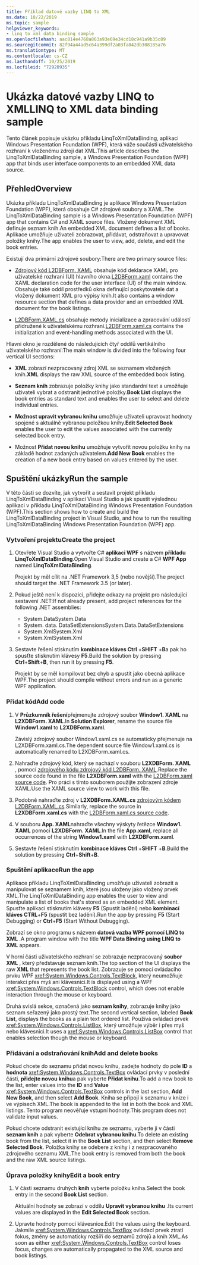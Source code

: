 ```yaml
---
title: Příklad datové vazby LINQ to XML
ms.date: 10/22/2019
ms.topic: sample
helpviewer_keywords:
- linq to xml data binding sample
ms.openlocfilehash: aac814e4768a863a93e69e34cd18c941a9b35c89
ms.sourcegitcommit: 82f94a44ad5c64a399df2a03fa842db308185a76
ms.translationtype: MT
ms.contentlocale: cs-CZ
ms.lasthandoff: 10/25/2019
ms.locfileid: "72920935"
---
```

# <a name="linq-to-xml-data-binding-sample"></a><span data-ttu-id="8e9bf-102">Ukázka datové vazby LINQ to XML</span><span class="sxs-lookup"><span data-stu-id="8e9bf-102">LINQ to XML data binding sample</span></span>

<span data-ttu-id="8e9bf-103">Tento článek popisuje ukázku příkladu LinqToXmlDataBinding, aplikaci Windows Presentation Foundation (WPF), která váže součásti uživatelského rozhraní k vloženému zdroji dat XML.</span><span class="sxs-lookup"><span data-stu-id="8e9bf-103">This article describes the LinqToXmlDataBinding sample, a Windows Presentation Foundation (WPF) app that binds user interface components to an embedded XML data source.</span></span>

## <a name="overview"></a><span data-ttu-id="8e9bf-104">Přehled</span><span class="sxs-lookup"><span data-stu-id="8e9bf-104">Overview</span></span>

<span data-ttu-id="8e9bf-105">Ukázka příkladu LinqToXmlDataBinding je aplikace Windows Presentation Foundation (WPF), která obsahuje C# zdrojové soubory a XAML.</span><span class="sxs-lookup"><span data-stu-id="8e9bf-105">The LinqToXmlDataBinding sample is a Windows Presentation Foundation (WPF) app that contains C# and XAML source files.</span></span> <span data-ttu-id="8e9bf-106">Vložený dokument XML definuje seznam knih.</span><span class="sxs-lookup"><span data-stu-id="8e9bf-106">An embedded XML document defines a list of books.</span></span> <span data-ttu-id="8e9bf-107">Aplikace umožňuje uživateli zobrazovat, přidávat, odstraňovat a upravovat položky knihy.</span><span class="sxs-lookup"><span data-stu-id="8e9bf-107">The app enables the user to view, add, delete, and edit the book entries.</span></span>

<span data-ttu-id="8e9bf-108">Existují dva primární zdrojové soubory:</span><span class="sxs-lookup"><span data-stu-id="8e9bf-108">There are two primary source files:</span></span>

- <span data-ttu-id="8e9bf-109">[Zdrojový kód L2DBForm. XAML](l2dbform-xaml-source-code.md) obsahuje kód deklarace XAML pro uživatelské rozhraní (UI) hlavního okna.</span><span class="sxs-lookup"><span data-stu-id="8e9bf-109">[L2DBForm.xaml](l2dbform-xaml-source-code.md) contains the XAML declaration code for the user interface (UI) of the main window.</span></span> <span data-ttu-id="8e9bf-110">Obsahuje také oddíl prostředků okna definující poskytovatele dat a vložený dokument XML pro výpisy knih.</span><span class="sxs-lookup"><span data-stu-id="8e9bf-110">It also contains a window resource section that defines a data provider and an embedded XML document for the book listings.</span></span>

- <span data-ttu-id="8e9bf-111">[L2DBForm.XAML.cs](l2dbform-xaml-cs-source-code.md) obsahuje metody inicializace a zpracování událostí přidružené k uživatelskému rozhraní.</span><span class="sxs-lookup"><span data-stu-id="8e9bf-111">[L2DBForm.xaml.cs](l2dbform-xaml-cs-source-code.md) contains the initialization and event-handling methods associated with the UI.</span></span>

<span data-ttu-id="8e9bf-112">Hlavní okno je rozdělené do následujících čtyř oddílů vertikálního uživatelského rozhraní:</span><span class="sxs-lookup"><span data-stu-id="8e9bf-112">The main window is divided into the following four vertical UI sections:</span></span>

- <span data-ttu-id="8e9bf-113">**XML** zobrazí nezpracovaný zdroj XML se seznamem vložených knih.</span><span class="sxs-lookup"><span data-stu-id="8e9bf-113">**XML** displays the raw XML source of the embedded book listing.</span></span>

- <span data-ttu-id="8e9bf-114">**Seznam knih** zobrazuje položky knihy jako standardní text a umožňuje uživateli vybrat a odstranit jednotlivé položky.</span><span class="sxs-lookup"><span data-stu-id="8e9bf-114">**Book List** displays the book entries as standard text and enables the user to select and delete individual entries.</span></span>

- <span data-ttu-id="8e9bf-115">**Možnost upravit vybranou knihu** umožňuje uživateli upravovat hodnoty spojené s aktuálně vybranou položkou knihy.</span><span class="sxs-lookup"><span data-stu-id="8e9bf-115">**Edit Selected Book** enables the user to edit the values associated with the currently selected book entry.</span></span>

- <span data-ttu-id="8e9bf-116">Možnost **Přidat novou knihu** umožňuje vytvořit novou položku knihy na základě hodnot zadaných uživatelem.</span><span class="sxs-lookup"><span data-stu-id="8e9bf-116">**Add New Book** enables the creation of a new book entry based on values entered by the user.</span></span>

## <a name="run-the-sample"></a><span data-ttu-id="8e9bf-117">Spuštění ukázky</span><span class="sxs-lookup"><span data-stu-id="8e9bf-117">Run the sample</span></span>

<span data-ttu-id="8e9bf-118">V této části se dozvíte, jak vytvořit a sestavit projekt příkladu LinqToXmlDataBinding v aplikaci Visual Studio a jak spustit výslednou aplikaci v příkladu LinqToXmlDataBinding Windows Presentation Foundation (WPF).</span><span class="sxs-lookup"><span data-stu-id="8e9bf-118">This section shows how to create and build the LinqToXmlDataBinding project in Visual Studio, and how to run the resulting LinqToXmlDataBinding Windows Presentation Foundation (WPF) app.</span></span>

### <a name="create-the-project"></a><span data-ttu-id="8e9bf-119">Vytvoření projektu</span><span class="sxs-lookup"><span data-stu-id="8e9bf-119">Create the project</span></span>

1. <span data-ttu-id="8e9bf-120">Otevřete Visual Studio a vytvořte C# **aplikaci WPF** s názvem **příkladu LinqToXmlDataBinding**.</span><span class="sxs-lookup"><span data-stu-id="8e9bf-120">Open Visual Studio and create a C# **WPF App** named **LinqToXmlDataBinding**.</span></span>

   <span data-ttu-id="8e9bf-121">Projekt by měl cílit na .NET Framework 3,5 (nebo novější).</span><span class="sxs-lookup"><span data-stu-id="8e9bf-121">The project should target the .NET Framework 3.5 (or later).</span></span>

1. <span data-ttu-id="8e9bf-122">Pokud ještě není k dispozici, přidejte odkazy na projekt pro následující sestavení .NET:</span><span class="sxs-lookup"><span data-stu-id="8e9bf-122">If not already present, add project references for the following .NET assemblies:</span></span>

    - <span data-ttu-id="8e9bf-123">System.Data</span><span class="sxs-lookup"><span data-stu-id="8e9bf-123">System.Data</span></span>
    - <span data-ttu-id="8e9bf-124">System. data. DataSetExtensions</span><span class="sxs-lookup"><span data-stu-id="8e9bf-124">System.Data.DataSetExtensions</span></span>
    - <span data-ttu-id="8e9bf-125">System.Xml</span><span class="sxs-lookup"><span data-stu-id="8e9bf-125">System.Xml</span></span>
    - <span data-ttu-id="8e9bf-126">System.Xml</span><span class="sxs-lookup"><span data-stu-id="8e9bf-126">System.Xml</span></span>

1. <span data-ttu-id="8e9bf-127">Sestavte řešení stisknutím **kombinace kláves Ctrl** +**SHIFT** +**B**a pak ho spusťte stisknutím klávesy **F5**.</span><span class="sxs-lookup"><span data-stu-id="8e9bf-127">Build the solution by pressing **Ctrl**+**Shift**+**B**, then run it by pressing **F5**.</span></span>

   <span data-ttu-id="8e9bf-128">Projekt by se měl kompilovat bez chyb a spustit jako obecná aplikace WPF.</span><span class="sxs-lookup"><span data-stu-id="8e9bf-128">The project should compile without errors and run as a generic WPF application.</span></span>

### <a name="add-code"></a><span data-ttu-id="8e9bf-129">Přidat kód</span><span class="sxs-lookup"><span data-stu-id="8e9bf-129">Add code</span></span>

1. <span data-ttu-id="8e9bf-130">V **Průzkumník řešení**přejmenujte zdrojový soubor **Window1. XAML** na **L2XDBForm. XAML**.</span><span class="sxs-lookup"><span data-stu-id="8e9bf-130">In **Solution Explorer**, rename the source file **Window1.xaml** to **L2XDBForm.xaml**.</span></span>

   <span data-ttu-id="8e9bf-131">Závislý zdrojový soubor Window1.xaml.cs se automaticky přejmenuje na L2XDBForm.xaml.cs.</span><span class="sxs-lookup"><span data-stu-id="8e9bf-131">The dependent source file Window1.xaml.cs is automatically renamed to L2XDBForm.xaml.cs.</span></span>

1. <span data-ttu-id="8e9bf-132">Nahraďte zdrojový kód, který se nachází v souboru **L2XDBForm. XAML** , pomocí [zdrojového kódu zdrojový kód L2DBForm. XAML](l2dbform-xaml-source-code.md).</span><span class="sxs-lookup"><span data-stu-id="8e9bf-132">Replace the source code found in the file **L2XDBForm.xaml** with the [L2DBForm.xaml source code](l2dbform-xaml-source-code.md).</span></span> <span data-ttu-id="8e9bf-133">Pro práci s tímto souborem použijte zobrazení zdroje XAML.</span><span class="sxs-lookup"><span data-stu-id="8e9bf-133">Use the XAML source view to work with this file.</span></span>

1. <span data-ttu-id="8e9bf-134">Podobně nahraďte zdroj v **L2XDBForm.XAML.cs** [zdrojovým kódem L2DBForm.XAML.cs](l2dbform-xaml-cs-source-code.md).</span><span class="sxs-lookup"><span data-stu-id="8e9bf-134">Similarly, replace the source in **L2XDBForm.xaml.cs** with the [L2DBForm.xaml.cs source code](l2dbform-xaml-cs-source-code.md).</span></span>

1. <span data-ttu-id="8e9bf-135">V souboru **App. XAML**nahraďte všechny výskyty řetězce **Window1. XAML** pomocí **L2XDBForm. XAML**.</span><span class="sxs-lookup"><span data-stu-id="8e9bf-135">In the file **App.xaml**, replace all occurrences of the string **Window1.xaml** with **L2XDBForm.xaml**.</span></span>

1. <span data-ttu-id="8e9bf-136">Sestavte řešení stisknutím **kombinace kláves Ctrl** +**SHIFT** +**B**.</span><span class="sxs-lookup"><span data-stu-id="8e9bf-136">Build the solution by pressing **Ctrl**+**Shift**+**B**.</span></span>

### <a name="run-the-app"></a><span data-ttu-id="8e9bf-137">Spuštění aplikace</span><span class="sxs-lookup"><span data-stu-id="8e9bf-137">Run the app</span></span>

<span data-ttu-id="8e9bf-138">Aplikace příkladu LinqToXmlDataBinding umožňuje uživateli zobrazit a manipulovat se seznamem knih, které jsou uloženy jako vložený prvek XML.</span><span class="sxs-lookup"><span data-stu-id="8e9bf-138">The LinqToXmlDataBinding app enables the user to view and manipulate a list of books that's stored as an embedded XML element.</span></span> <span data-ttu-id="8e9bf-139">Spusťte aplikaci stisknutím klávesy **F5** (Spustit ladění) nebo **kombinací kláves CTRL**+**F5** (spustit bez ladění).</span><span class="sxs-lookup"><span data-stu-id="8e9bf-139">Run the app by pressing **F5** (Start Debugging) or **Ctrl**+**F5** (Start Without Debugging).</span></span>

<span data-ttu-id="8e9bf-140">Zobrazí se okno programu s názvem **datová vazba WPF pomocí LINQ to XML** .</span><span class="sxs-lookup"><span data-stu-id="8e9bf-140">A program window with the title **WPF Data Binding using LINQ to XML** appears.</span></span>

<span data-ttu-id="8e9bf-141">V horní části uživatelského rozhraní se zobrazuje nezpracovaný **soubor XML** , který představuje seznam knih.</span><span class="sxs-lookup"><span data-stu-id="8e9bf-141">The top section of the UI displays the raw **XML** that represents the book list.</span></span> <span data-ttu-id="8e9bf-142">Zobrazuje se pomocí ovládacího prvku WPF <xref:System.Windows.Controls.TextBlock>, který neumožňuje interakci přes myš ani klávesnici.</span><span class="sxs-lookup"><span data-stu-id="8e9bf-142">It is displayed using a WPF <xref:System.Windows.Controls.TextBlock> control, which does not enable interaction through the mouse or keyboard.</span></span>

<span data-ttu-id="8e9bf-143">Druhá svislá sekce, označená jako **seznam knihy**, zobrazuje knihy jako seznam seřazený jako prostý text.</span><span class="sxs-lookup"><span data-stu-id="8e9bf-143">The second vertical section, labeled **Book List**, displays the books as a plain text ordered list.</span></span> <span data-ttu-id="8e9bf-144">Používá ovládací prvek <xref:System.Windows.Controls.ListBox>, který umožňuje výběr i přes myš nebo klávesnici.</span><span class="sxs-lookup"><span data-stu-id="8e9bf-144">It uses a <xref:System.Windows.Controls.ListBox> control that enables selection though the mouse or keyboard.</span></span>

### <a name="add-and-delete-books"></a><span data-ttu-id="8e9bf-145">Přidávání a odstraňování knih</span><span class="sxs-lookup"><span data-stu-id="8e9bf-145">Add and delete books</span></span>

<span data-ttu-id="8e9bf-146">Pokud chcete do seznamu přidat novou knihu, zadejte hodnoty do pole **ID** a **hodnota** <xref:System.Windows.Controls.TextBox> ovládací prvky v poslední části, **přidejte novou knihu**a pak vyberte **Přidat knihu**.</span><span class="sxs-lookup"><span data-stu-id="8e9bf-146">To add a new book to the list, enter values into the **ID** and **Value** <xref:System.Windows.Controls.TextBox> controls in the last section, **Add New Book**, and then select **Add Book**.</span></span> <span data-ttu-id="8e9bf-147">Kniha se připojí k seznamu v knize i ve výpisech XML.</span><span class="sxs-lookup"><span data-stu-id="8e9bf-147">The book is appended to the list in both the book and XML listings.</span></span> <span data-ttu-id="8e9bf-148">Tento program neověřuje vstupní hodnoty.</span><span class="sxs-lookup"><span data-stu-id="8e9bf-148">This program does not validate input values.</span></span>

<span data-ttu-id="8e9bf-149">Pokud chcete odstranit existující knihu ze seznamu, vyberte ji v části **seznam knih** a pak vyberte **Odebrat vybranou knihu**.</span><span class="sxs-lookup"><span data-stu-id="8e9bf-149">To delete an existing book from the list, select it in the **Book List** section, and then select **Remove Selected Book**.</span></span> <span data-ttu-id="8e9bf-150">Položka knihy se odebere z knihy i z nezpracovaného zdrojového seznamu XML.</span><span class="sxs-lookup"><span data-stu-id="8e9bf-150">The book entry is removed from both the book and the raw XML source listings.</span></span>

### <a name="edit-a-book-entry"></a><span data-ttu-id="8e9bf-151">Úprava položky knihy</span><span class="sxs-lookup"><span data-stu-id="8e9bf-151">Edit a book entry</span></span>

1. <span data-ttu-id="8e9bf-152">V části seznamu druhých **knih** vyberte položku kniha.</span><span class="sxs-lookup"><span data-stu-id="8e9bf-152">Select the book entry in the second **Book List** section.</span></span>

   <span data-ttu-id="8e9bf-153">Aktuální hodnoty se zobrazí v oddílu **Upravit vybranou knihu** .</span><span class="sxs-lookup"><span data-stu-id="8e9bf-153">Its current values are displayed in the **Edit Selected Book** section.</span></span>

1. <span data-ttu-id="8e9bf-154">Upravte hodnoty pomocí klávesnice.</span><span class="sxs-lookup"><span data-stu-id="8e9bf-154">Edit the values using the keyboard.</span></span> <span data-ttu-id="8e9bf-155">Jakmile <xref:System.Windows.Controls.TextBox> ovládací prvek ztratí fokus, změny se automaticky rozšíří do seznamů zdrojů a knih XML.</span><span class="sxs-lookup"><span data-stu-id="8e9bf-155">As soon as either <xref:System.Windows.Controls.TextBox> control loses focus, changes are automatically propagated to the XML source and book listings.</span></span>
